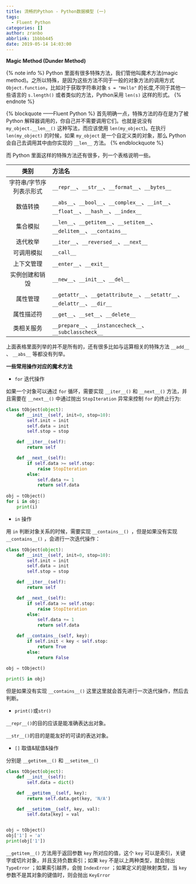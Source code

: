 ```yaml
---
title: 流畅的Python - Python数据模型 (一)
tags:
  - Fluent Python
categories: []
author: zranbo
abbrlink: 1bbbb445
date: 2019-05-14 14:03:00
---
```

<b>Magic Method (Dunder Method)</b>

{% note info %} Python 里面有很多特殊方法，我们管他叫魔术方法(magic method)。之所以特殊，是因为这些方法不同于一般的对象方法的调用方式 `Object.function`，比如对于获取字符串对象 `s = "Hello"` 的长度,不同于其他一些语言的 `s.length()` 或者类似的方法，Python采用 `len(s)` 这样的形式。 {% endnote %}


{% blockquote ——Fluent Python %}
首先明确一点，特殊方法的存在是为了被 Python 解释器调用的，你自己并不需要调用它们。也就是说没有 `my_object.__len__()` 这种写法，而应该使用 `len(my_object`)。在执行 `len(my_object)` 的时候，如果 `my_object` 是一个自定义类的对象，那么 Python 会自己去调用其中由你实现的 `__len__` 方法。
{% endblockquote %}

而 Python 里面这样的特殊方法还有很多，列一个表格说明一些。

| 类别 | 方法名 |
| :---: | :--- |
| 字符串/字节序列表示形式 | `__repr__`、`__str__`、`__format__`、`__bytes__` |
| 数值转换 | `__abs__`、`__bool__`、`__complex__`、`__int__`、`__float__`、`__hash__`、`__index__` |
| 集合模拟 | `__len__`、`__getitem__`、`__setitem__`、`__delitem__`、`__contains__` |
| 迭代枚举 | `__iter__`、`__reversed__`、`__next__` |
| 可调用模拟 | `__call__` |
| 上下文管理 | `__enter__`、`__exit__` |
| 实例创建和销毁 | `__new__`、`__init__`、`__del__` |
| 属性管理 | `__getattr__`、`__getattribute__`、`__setattr__`、`__delattr__`、`__dir__` |
| 属性描述符 | `__get__`、`__set__`、`__delete__` |
| 类相关服务| `__prepare__`、`__instancecheck__`、`__subclasscheck__` |

上面表格里面列举的并不是所有的，还有很多比如与运算相关的特殊方法 `__add__` 、 `__abs__` 等都没有列举。

<b>一些常用操作对应的魔术方法</b>

 - `for` 迭代操作
 
 如果一个对象可以通过 `for` 循环，需要实现 `__iter__()` 和 `__next__()` 方法，并且需要在 `__next__()` 中通过抛出 `StopIteration` 异常来控制 `for` 的终止行为:

```python
class tObject(object):
    def __init__(self, init=0, stop=10):
        self.init = init
        self.data = init
        self.stop = stop

    def __iter__(self):
        return self

    def __next__(self):
        if self.data >= self.stop:
            raise StopIteration
        else:
            self.data += 1
            return self.data
            
obj = tObject()
for i in obj:
    print(i)
```

 - `in` 操作
 
 用 `in` 判断对象关系的时候，需要实现 `__contains__() `，但是如果没有实现 `__contains__()` ，会进行一次迭代操作：
 
```python
class tObject(object):
    def __init__(self, init=0, stop=10):
        self.init = init
        self.data = init
        self.stop = stop

    def __iter__(self):
        return self

    def __next__(self):
        if self.data >= self.stop:
            raise StopIteration
        else:
            self.data += 1
            return self.data

    def __contains__(self, key):
        if self.init < key < self.stop:
            return True
        else:
            return False
            
obj = tObject()

print(5 in obj)
```
但是如果没有实现 `__contains__()` 这里这里就会首先进行一次迭代操作，然后去判断。

 - `print()`或`str()`
 
 `__repr__()`的目的应该是能准确表达出对象。
 
 `__str__()`的目的是能友好的可读的表达对象。
 
 
 - `[]` 取值&赋值&操作
 
 分别是 `__getitem__()` 和 `__setitem__()`
 
```python
class tObject(object):
    def __init__(self):
        self.data = dict()

    def __getitem__(self, key):
        return self.data.get(key, 'N/A')

    def __setitem__(self, key, val):
        self.data[key] = val


obj = tObject()
obj['1'] = 'a'
print(obj['1'])
```
`__getitem__()` 方法用于返回参数 `key` 所对应的值，这个 `key` 可以是索引，关键字或切片对象，并且支持负数索引；如果 `key` 不是以上两种类型，就会抛出 `TypeError` ；如果索引越界，会抛 `IndexError` ；如果定义的是映射类型，当 `key` 参数不是其对象的键值时，则会抛出 `KeyError`